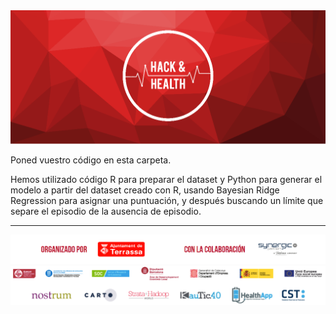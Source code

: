 <img src="../../../images/hachandhealth_banner.png" alt="" style="width:;"/>

Poned vuestro código en esta carpeta.

Hemos utilizado código R para preparar el dataset y Python para generar el modelo a partir del dataset creado con R, usando Bayesian Ridge Regression para asignar una puntuación, y después buscando un límite que separe el episodio de la ausencia de episodio.

---
![](../../../images/banner_es.png) 
![](../../../images/colaboradores_hack-health.png) 